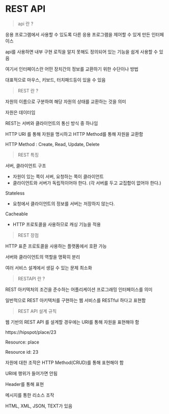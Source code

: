 # REST API

> api 란 ?

응용 프로그램에서 사용할 수 있도록 다른 응용 프로그램을 제어할 수 있게 만든 인터페이스

api를 사용하면 내부 구현 로직을 알지 못해도 정의되어 있는 기능을 쉽게 사용할 수 있음

여기서 인터페이스란 어떤 장치간의 정보를 교환하기 위한 수단이나 방법

대표적으로 마우스, 키보드, 터치패드등이 있을 수 있음

> REST 란 ?

자원의 이름으로 구분하여 해당 자원의 상태를 교환하는 것을 의미

자원은 데이터임

REST는 서버와 클라이언트의 통신 방식 중 하나임

HTTP URI 를 통해 자원을 명시하고 HTTP Method를 통해 자원을 교환함

HTTP Method : Create, Read, Update, Delete

> REST 특징


서버, 클라이언트 구조

 - 자원이 있는 쪽이 서버, 요청하는 쪽이 클라이언트
 - 클라이언트와 서버가 독립적이어야 한다. (각 서버를 두고 교집합이 없어야 한다.)

Stateless
 - 요청에서 클라이언트의 정보를 서버는 저장하지 않는다.

Cacheable
 - HTTP 프로토콜을 사용하므로 캐싱 기능을 적용

> REST 장점


HTTP 표준 프로토콜을 사용하는 플랫폼에서 호환 가능

서버와 클라이언트의 역할을 명확히 분리

여러 서비스 설계에서 생길 수 있는 문제 최소화

> RESTAPI 란 ?


REST 아키텍처의 조건을 준수하는 어플리케이션 프로그래밍 인터페이스를 의미

일반적으로 REST 아키텍처를 구현하는 웹 서비스를 RESTful 하다고 표현함

> REST API 설계 규칙


웹 기반의 REST API 를 설계할 경우에는 URI를 통해 자원을 표현해야 함

https://hipspot/place/23

Resource: place

Resource id: 23

자원에 대한 조작은 HTTP Method(CRUD)를 통해 표현해야 함

URI에 행위가 들어가면 안됨

Header를 통해 표현

메시지를 통한 리소스 조작

HTML, XML, JSON, TEXT가 있음
